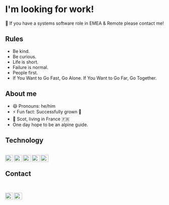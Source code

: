# I'm looking for work!

🔭 If you have a systems software role in EMEA & Remote please contact me!

## Rules

- Be kind.
- Be curious.
- Life is short.
- Failure is normal.
- People first.
- If You Want to Go Fast, Go Alone. If You Want to Go Far, Go Together.


## About me

- 😄 Pronouns: he/him
- ⚡ Fun fact: Successfully grown 🥑
- 🏴󠁧󠁢󠁳󠁣󠁴󠁿 Scot, living in France 🇫🇷 
- One day hope to be an alpine guide.

## Technology

<br />
<a href="https://www.javascript.com/"><img align="left" alt="JavaScript"  height="22px" width="25px" src="https://cdn.jsdelivr.net/npm/simple-icons@v3/icons/javascript.svg"/></a>
<a href="https://www.rust-lang.org/"><img align="left" alt="Rust Language"  height="22px" width="25px" src="https://cdn.jsdelivr.net/npm/simple-icons@v3/icons/rust.svg"/></a>
<a href="https://nixos.org/"><img align="left" alt="JavaScript"  height="22px" width="25px" src="https://cdn.jsdelivr.net/npm/simple-icons@v3/icons/nixos.svg"/></a>
<a href="https://www.terraform.io/"><img align="left" alt="Terraform"  height="22px" width="25px" src="https://cdn.jsdelivr.net/npm/simple-icons@v3/icons/terraform.svg"/></a>
<a href="https://aws.amazon.com/"><img align="left" alt="AWS"  height="22px" width="25px" src="https://cdn.jsdelivr.net/npm/simple-icons@v3/icons/amazonaws.svg"/></a>

<br />

## Contact

<br />

<a href="https://mobile.twitter.com/maceacherndjh"><img align="left" alt="David's Twitter"   height="22px" width="25px" src="https://cdn.jsdelivr.net/npm/simple-icons@v3/icons/twitter.svg" /></a>
<a href="https://www.linkedin.com/in/davidmaceachern/"><img align="left" alt="David's Linkedin"  height="22px" width="25px" src="https://cdn.jsdelivr.net/npm/simple-icons@v3/icons/linkedin.svg"/></a>
